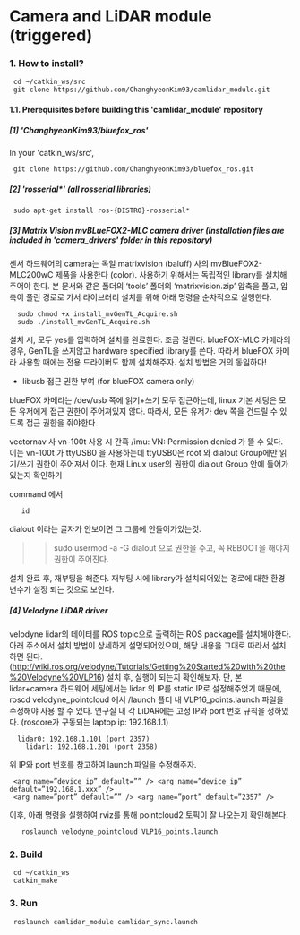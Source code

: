 # Camera and LiDAR module (triggered)
### 1. How to install?
```
 cd ~/catkin_ws/src
 git clone https://github.com/ChanghyeonKim93/camlidar_module.git 
```
#### 1.1. Prerequisites before building this 'camlidar_module' repository
##### [1] 'ChanghyeonKim93/bluefox_ros'
In your 'catkin_ws/src',
```
 git clone https://github.com/ChanghyeonKim93/bluefox_ros.git 
```
##### [2] 'rosserial*' (all rosserial libraries)
```
 sudo apt-get install ros-{DISTRO}-rosserial*
```
##### [3] Matrix Vision mvBLueFOX2-MLC camera driver (Installation files are included in 'camera_drivers' folder in this repository)
 센서 하드웨어의 camera는 독일 matrixvision (baluff) 사의 mvBlueFOX2-MLC200wC 제품을 사용한다 (color). 사용하기 위해서는 독립적인 library를 설치해주어야 한다. 본 문서와 같은 폴더의 ‘tools’ 폴더의 ‘matrixvision.zip’ 압축을 풀고, 압축이 풀린 경로로 가서 라이브러리 설치를 위해 아래 명령을 순차적으로 실행한다.
 ```
   sudo chmod +x install_mvGenTL_Acquire.sh 
   sudo ./install_mvGenTL_Acquire.sh 
```
 설치 시, 모두 yes를 입력하여 설치를 완료한다. 조금 걸린다. 
 blueFOX-MLC 카메라의 경우, GenTL을 쓰지않고 hardware specified library를 쓴다. 따라서 blueFOX 카메라 사용할 때에는 전용 드라이버도 함께 설치해주자. 설치 방법은 거의 동일하다!

* libusb 접근 권한 부여 (for blueFOX camera only)

 blueFOX 카메라는 /dev/usb 쪽에 읽기+쓰기 모두 접근하는데, linux 기본 세팅은 모든 유저에게 접근 권한이 주어져있지 않다. 따라서, 모든 유저가 dev 쪽을 건드릴 수 있도록 접근 권한을 줘야한다.

vectornav 사 vn-100t 사용 시 간혹 /imu: VN: Permission denied 가 뜰 수 있다. 이는 vn-100t 가 ttyUSB0 을 사용하는데 ttyUSB0은 root 와 dialout Group에만 읽기/쓰기 권한이 주어져서 이다. 현재 Linux user의 권한이 dialout Group 안에 들어가있는지 확인하기 

command 에서
```
   id
```
dialout 이라는 글자가 안보이면 그 그룹에 안들어가있는것.
>> sudo usermod -a -G dialout <username> 
으로 권한을 주고, 꼭 REBOOT을 해야지 권한이 주어진다.
 
 설치 완료 후, 재부팅을 해준다. 재부팅 시에 library가 설치되어있는 경로에 대한 환경변수가 설정 되는 것으로 보인다.

##### [4] Velodyne LiDAR driver
 velodyne lidar의 데이터를 ROS topic으로 출력하는 ROS package를 설치해야한다. 아래 주소에서 설치 방법이 상세하게 설명되어있으며, 해당 내용을 그대로 따라서 설치하면 된다.
(http://wiki.ros.org/velodyne/Tutorials/Getting%20Started%20with%20the%20Velodyne%20VLP16)
 설치 후, 실행이 되는지 확인해보자. 단, 본 lidar+camera 하드웨어 세팅에서는 lidar 의 IP를 static IP로 설정해주었기 때문에, roscd velodyne_pointcloud 에서 /launch 폴더 내 VLP16_points.launch 파일을 수정해야 사용 할 수 있다. 
 연구실 내 각 LiDAR에는 고정 IP와 port 번호 규칙을 정하였다. (roscore가 구동되는 laptop ip: 192.168.1.1)
```
  lidar0: 192.168.1.101 (port 2357)
 	lidar1: 192.168.1.201 (port 2358)
```
 위 IP와 port 번호를 참고하여 launch 파일을 수정해주자.
```
 <arg name=”device_ip” default=”” /> <arg name=”device_ip” default=”192.168.1.xxx” />
 <arg name=”port” default=”” /> <arg name=”port” default=”2357” />
```
 이후, 아래 명령을 실행하여 rviz를 통해 pointcloud2 토픽이 잘 나오는지 확인해본다.
```
   roslaunch velodyne_pointcloud VLP16_points.launch
```

### 2. Build
``` 
 cd ~/catkin_ws
 catkin_make
```

### 3. Run
```
 roslaunch camlidar_module camlidar_sync.launch
```
